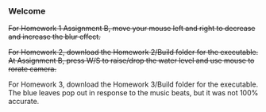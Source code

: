 ### Welcome

~~For Homework 1 Assignment B, move your mouse left and right to decrease and increase the blur effect.~~

~~For Homework 2, download the Homework 2/Build folder for the executable. At Assignment B, press W/S to raise/drop the water level and use mouse to rorate camera.~~

For Homework 3, download the Homework 3/Build folder for the executable. The blue leaves pop out in response to the music beats, but it was not 100% accurate.
